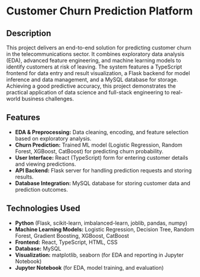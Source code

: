 # Customer Churn Prediction Platform

## Description

This project delivers an end-to-end solution for predicting customer churn in the telecommunications sector. It combines exploratory data analysis (EDA), advanced feature engineering, and machine learning models to identify customers at risk of leaving. The system features a TypeScript frontend for data entry and result visualization, a Flask backend for model inference and data management, and a MySQL database for storage. Achieving a good predictive accuracy, this project demonstrates the practical application of data science and full-stack engineering to real-world business challenges.


## Features

+ **EDA & Preprocessing:** Data cleaning, encoding, and feature selection based on exploratory analysis.
+ **Churn Prediction:** Trained ML model (Logistic Regression, Random Forest, XGBoost, CatBoost) for predicting churn probability.
+ **User Interface:** React (TypeScript) form for entering customer details and viewing predictions.
+ **API Backend:** Flask server for handling prediction requests and storing results.
+ **Database Integration:** MySQL database for storing customer data and prediction outcomes.
 
## Technologies Used

- **Python** (Flask, scikit-learn, imbalanced-learn, joblib, pandas, numpy)
- **Machine Learning Models:** Logistic Regression, Decision Tree, Random Forest, Gradient Boosting, XGBoost, CatBoost
- **Frontend:** React, TypeScript, HTML, CSS
- **Database:** MySQL
- **Visualization:** matplotlib, seaborn (for EDA and reporting in Jupyter Notebook)
- **Jupyter Notebook** (for EDA, model training, and evaluation)
